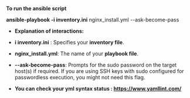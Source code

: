 
**To run the ansible script**

**ansible-playbook -i inventory.ini**  nginx_install.yml --ask-become-pass


-   **Explanation of interactions:** 

- **i inventory.ini** : Specifies your **inventory file**.


-  **nginx_install.yml**: The name of your **playbook file**.

-  **--ask-become-pass**: Prompts for the sudo password on the target host(s) if required. If you are using SSH keys with sudo configured for passwordless execution, you might not need this flag.

- **You can check your yml syntax  status : https://www.yamllint.com/**